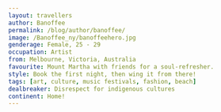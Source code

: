 ```yaml
---
layout: travellers
author: Banoffee
permalink: /blog/author/banoffee/
image: /Banoffee_ny/banoffeehero.jpg
genderage: Female, 25 - 29
occupation: Artist
from: Melbourne, Victoria, Australia
favourite: Mount Martha with friends for a soul-refresher.
style: Book the first night, then wing it from there!
tags: [art, culture, music festivals, fashion, beach]
dealbreaker: Disrespect for indigenous cultures
continent: Home!
---
```

